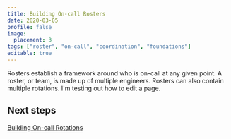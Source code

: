 ```yaml
---
title: Building On-call Rosters
date: 2020-03-05
profile: false
image:
  placement: 3
tags: ["roster", "on-call", "coordination", "foundations"]
editable: true
---
```


Rosters establish a framework around who is on-call at any given point. A roster, or team, is made up of multiple engineers. Rosters can also contain multiple rotations. I'm testing out how to edit a page.

## Next steps

[Building On-call Rotations](/post/building-oncall-rotations/)
